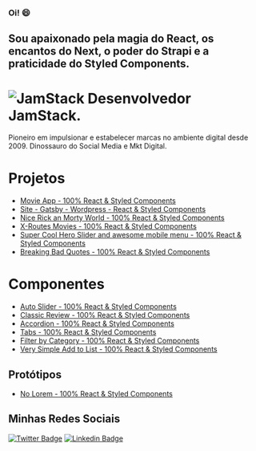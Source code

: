 ### Oi!  😄

## Sou apaixonado pela magia do React, os encantos do Next, o poder do Strapi e a praticidade do Styled Components.

# ![JamStack](https://i.ibb.co/ByN9zpr/jamstack.png) Desenvolvedor JamStack.

Pioneiro em impulsionar e estabelecer marcas no ambiente digital desde 2009.
Dinossauro do Social Media e Mkt Digital. 

# Projetos
- [Movie App - 100% React & Styled Components](https://nifty-varahamihira-f9da4d.netlify.app/)
- [Site - Gatsby - Wordpress - React & Styled Components](https://awesome-joliot-d12da0.netlify.app/)
- [Nice Rick an Morty World - 100% React & Styled Components](https://amazing-sammet-737bb8.netlify.app/)
- [X-Routes Movies - 100% React & Styled Components](https://infallible-brattain-0cb0e7.netlify.app/)
- [Super Cool Hero Slider and awesome mobile menu - 100% React & Styled Components ](https://sharp-knuth-880b64.netlify.app/)
- [Breaking Bad Quotes - 100% React & Styled Components ](https://confident-bardeen-c70218.netlify.app/)

# Componentes
- [Auto Slider - 100% React & Styled Components](https://heuristic-euler-8925b9.netlify.app/)
- [Classic Review - 100% React & Styled Components](https://objective-jepsen-b78a14.netlify.app/)
- [Accordion - 100% React & Styled Components](https://hopeful-almeida-f7d2f0.netlify.app/)
- [Tabs - 100% React & Styled Components](https://nervous-fermat-8d8321.netlify.app/)
- [Filter by Category - 100% React & Styled Components](https://boring-kirch-2eafa2.netlify.app/)
- [Very Simple Add to List - 100% React & Styled Components](https://compassionate-fermat-09e82f.netlify.app/)

## Protótipos
- [No Lorem - 100% React & Styled Components](https://nifty-jennings-475471.netlify.app/)

## Minhas Redes Sociais

[![Twitter Badge](https://img.shields.io/badge/-Twitter-1ca0f1?style=flat-square&labelColor=1ca0f1&logo=twitter&logoColor=white&link=https://twitter.com/redes_sociais)](https://twitter.com/redes_sociais) [![Linkedin Badge](https://img.shields.io/badge/-LinkedIn-blue?style=flat-square&logo=Linkedin&logoColor=white&link=https://www.linkedin.com/in/ricardodepaula/)](https://www.linkedin.com/in/ricardodepaula/)


<!--
**rcapdepaula/rcapdepaula** is a ✨ _special_ ✨ repository because its `README.md` (this file) appears on your GitHub profile.

Here are some ideas to get you started:

- 🔭 I’m currently working on ...
- 🌱 I’m currently learning ...
- 👯 I’m looking to collaborate on ...
- 🤔 I’m looking for help with ...
- 💬 Ask me about ...
- 📫 How to reach me: ...
- 😄 Pronouns: ...
- ⚡ Fun fact: ...
-->
